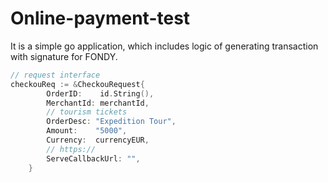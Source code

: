 # Online-payment-test
It is a simple go application, which includes logic of generating transaction with signature for FONDY.


```go
// request interface
checkouReq := &CheckouRequest{
		OrderID:    id.String(),
		MerchantId: merchantId,
		// tourism tickets
		OrderDesc: "Expedition Tour",
		Amount:    "5000",
		Currency:  currencyEUR,
		// https://
		ServeCallbackUrl: "",
	}
```
